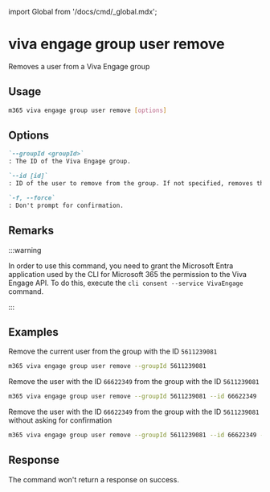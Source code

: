 <!-- DISCLAIMER: All secrets, passwords, and sensitive values in this document are examples only and not real credentials. -->
import Global from '/docs/cmd/_global.mdx';

# viva engage group user remove

Removes a user from a Viva Engage group

## Usage

```sh
m365 viva engage group user remove [options]
```

## Options

```md definition-list
`--groupId <groupId>`
: The ID of the Viva Engage group.

`--id [id]`
: ID of the user to remove from the group. If not specified, removes the current user.

`-f, --force`
: Don't prompt for confirmation.
```

<Global />

## Remarks

:::warning

In order to use this command, you need to grant the Microsoft Entra application used by the CLI for Microsoft 365 the permission to the Viva Engage API. To do this, execute the `cli consent --service VivaEngage` command.

:::

## Examples

Remove the current user from the group with the ID `5611239081`

```sh
m365 viva engage group user remove --groupId 5611239081
```

Remove the user with the ID `66622349` from the group with the ID `5611239081`

```sh
m365 viva engage group user remove --groupId 5611239081 --id 66622349
```

Remove the user with the ID `66622349` from the group with the ID `5611239081` without asking for confirmation

```sh
m365 viva engage group user remove --groupId 5611239081 --id 66622349 --force
```

## Response

The command won't return a response on success.
